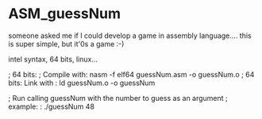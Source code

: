 # ASM_guessNum

someone asked me if I could develop a game in assembly language.... 
this is super simple, but it'0s a game :-)

intel syntax, 64 bits, linux...

; 64 bits:
; Compile with: nasm -f elf64 guessNum.asm -o guessNum.o
; 64 bits: Link with : ld guessNum.o -o guessNum

; Run calling guessNum with the number to guess as an argument
; example: : ./guessNum 48
